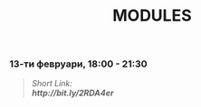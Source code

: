 <h1 align="center">MODULES</h1>
    <br>

<h3>13-ти февруари, 18:00 - 21:30</h3>

<blockquote>
    <i>
        Short Link: <br> 
        <b>
            http://bit.ly/2RDA4er
        </b> 
    </i>
</blockquote>
